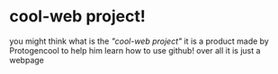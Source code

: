# cool-web project!

you might think what is the *"cool-web project"*
it is a product made by Protogencool to help him learn how to use github!
over all it is just a webpage
